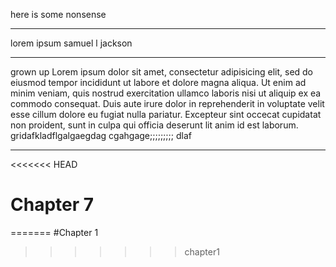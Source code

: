 here is some nonsense

---

lorem ipsum samuel l jackson

---

grown up
Lorem ipsum dolor sit amet, consectetur adipisicing elit, sed do eiusmod tempor incididunt ut labore et dolore magna aliqua. Ut enim ad minim veniam, quis nostrud exercitation ullamco laboris nisi ut aliquip ex ea commodo consequat. Duis aute irure dolor in reprehenderit in voluptate velit esse cillum dolore eu fugiat nulla pariatur. Excepteur sint occecat cupidatat non proident, sunt in culpa qui officia deserunt lit anim id est laborum.
 gridafkladflgalgaegdag cgahgage;;;;;;;;;
dlaf

---
<<<<<<< HEAD
# Chapter 7
=======
#Chapter 1
>>>>>>> chapter1
